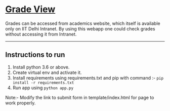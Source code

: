 # [Grade View](http://www.cse.iitd.ac.in/devclub/grades/)

Grades can be accessed from academics website, which itself is available only on IIT Delhi Intranet. By using this webapp one could check grades without accessing it from Intranet.

--------------------------------------

## Instructions to run

1. Install python 3.6 or above.
2. Create virtual env and activate it.
3. Install requirements using requirements.txt and pip with command :-
    `pip install -r requirements.txt`
4. Run app using 
    `python app.py`

Note:- Modify the link to submit form in template/index.html for page to work properly.
